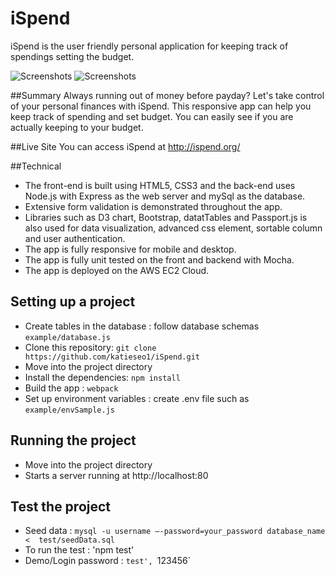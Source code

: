 # iSpend
iSpend is the user friendly personal application for keeping track of spendings setting the budget.

![Screenshots](https://github.com/katieseo1/iSpend/screenShots/responsive.png)
![Screenshots](https://github.com/katieseo1/iSpend/Screenshots/iSpendDemo.gif)


##Summary
Always running out of money before payday? Let's take control of your personal finances with iSpend.
This responsive app can help you keep track of spending and set budget. You can easily see if you are
actually keeping to your budget.  

##Live Site
You can access iSpend at http://ispend.org/

##Technical
* The front-end is built using HTML5, CSS3 and the back-end uses Node.js with Express as
the web server and mySql as the database.
* Extensive form validation is demonstrated throughout the app.
* Libraries such as D3 chart, Bootstrap, datatTables and Passport.js is also used for
data visualization, advanced css element, sortable column and user authentication.
* The app is fully responsive for mobile and desktop.
* The app is fully unit tested on the front and backend with Mocha.
* The app is deployed on the AWS EC2 Cloud.

## Setting up a project
* Create tables in the database : follow database schemas `example/database.js`
* Clone this repository: `git clone https://github.com/katieseo1/iSpend.git`
* Move into the project directory
* Install the dependencies: `npm install`
* Build the app : `webpack`
* Set up environment variables : create .env file such as `example/envSample.js`

## Running the project
* Move into the project directory
* Starts a server running at http://localhost:80

## Test the project
* Seed data : `mysql -u username –-password=your_password database_name <  test/seedData.sql`
* To run the test : 'npm test'
* Demo/Login password : `test', `123456`

